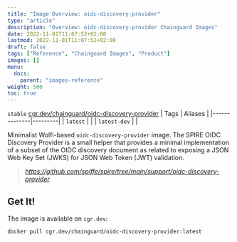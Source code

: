 ```yaml
---
title: "Image Overview: oidc-discovery-provider"
type: "article"
description: "Overview: oidc-discovery-provider Chainguard Images"
date: 2022-11-01T11:07:52+02:00
lastmod: 2022-11-01T11:07:52+02:00
draft: false
tags: ["Reference", "Chainguard Images", "Product"]
images: []
menu:
  docs:
    parent: "images-reference"
weight: 500
toc: true
---
```


`stable` [cgr.dev/chainguard/oidc-discovery-provider](https://github.com/chainguard-images/images/tree/main/images/oidc-discovery-provider)
| Tags         | Aliases |
|--------------|---------|
| `latest`     |         |
| `latest-dev` |         |



Minimalist Wolfi-based `oidc-discovery-provider` image. The SPIRE OIDC Discovery Provider is a small helper that provides a minimal implementation of a subset of the OIDC discovery document as related to exposing a JSON Web Key Set (JWKS) for JSON Web Token (JWT) validation.

> _https://github.com/spiffe/spire/tree/main/support/oidc-discovery-provider_

## Get It!

The image is available on `cgr.dev`:

```
docker pull cgr.dev/chainguard/oidc-discovery-provider:latest
```

